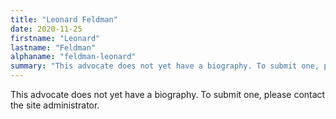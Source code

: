 ```yaml
---
title: "Leonard Feldman"
date: 2020-11-25
firstname: "Leonard"
lastname: "Feldman"
alphaname: "feldman-leonard"
summary: "This advocate does not yet have a biography. To submit one, please contact the site administrator."
---
```

This advocate does not yet have a biography. To submit one, please contact the site administrator.


